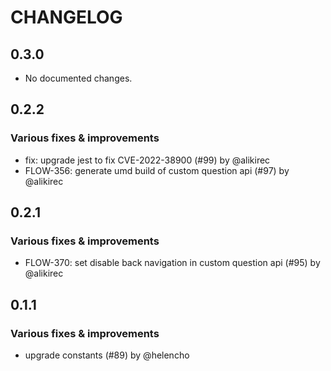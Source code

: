 # CHANGELOG
## 0.3.0

- No documented changes.

## 0.2.2

### Various fixes & improvements

- fix: upgrade jest to fix CVE-2022-38900 (#99) by @alikirec
- FLOW-356: generate umd build of custom question api (#97) by @alikirec

## 0.2.1

### Various fixes & improvements

- FLOW-370: set disable back navigation in custom question api (#95) by @alikirec

## 0.1.1

### Various fixes & improvements

- upgrade constants (#89) by @helencho

